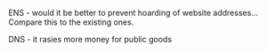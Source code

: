 ENS - would it be better to prevent hoarding of website addresses... Compare this to the existing ones.

DNS - it rasies more money for public goods